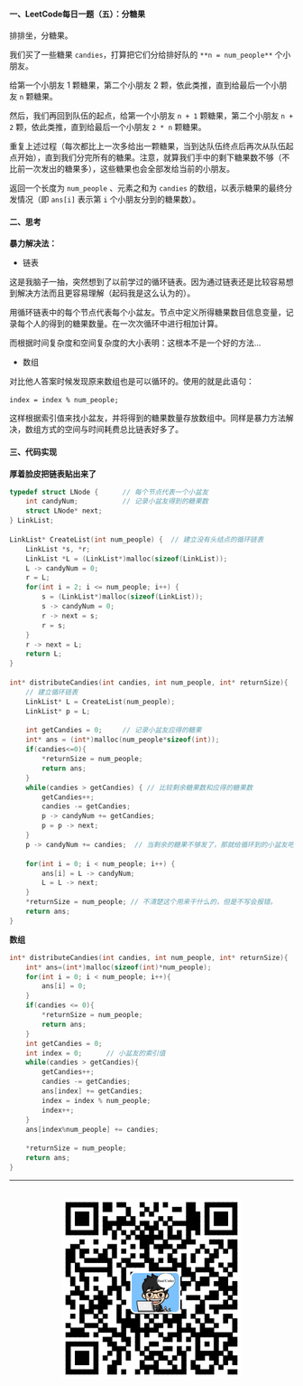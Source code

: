#### 一、LeetCode每日一题（五）：分糖果

排排坐，分糖果。

我们买了一些糖果 `candies`，打算把它们分给排好队的 `**n = num_people**` 个小朋友。

给第一个小朋友 1 颗糖果，第二个小朋友 2 颗，依此类推，直到给最后一个小朋友 `n` 颗糖果。

然后，我们再回到队伍的起点，给第一个小朋友 `n + 1` 颗糖果，第二个小朋友 `n + 2` 颗，依此类推，直到给最后一个小朋友 `2 * n` 颗糖果。

重复上述过程（每次都比上一次多给出一颗糖果，当到达队伍终点后再次从队伍起点开始），直到我们分完所有的糖果。注意，就算我们手中的剩下糖果数不够（不比前一次发出的糖果多），这些糖果也会全部发给当前的小朋友。

返回一个长度为 `num_people` 、元素之和为 `candies` 的数组，以表示糖果的最终分发情况（即 `ans[i]` 表示第 `i` 个小朋友分到的糖果数）。


#### 二、思考

**暴力解决法：**

* 链表

这是我脑子一抽，突然想到了以前学过的循环链表。因为通过链表还是比较容易想到解决方法而且更容易理解（起码我是这么认为的）。

用循环链表中的每个节点代表每个小盆友。节点中定义所得糖果数目信息变量，记录每个人的得到的糖果数量。在一次次循环中进行相加计算。

而根据时间复杂度和空间复杂度的大小表明：这根本不是一个好的方法...

* 数组

对比他人答案时候发现原来数组也是可以循环的。使用的就是此语句：

`index = index % num_people;`

这样根据索引值来找小盆友，并将得到的糖果数量存放数组中。同样是暴力方法解决，数组方式的空间与时间耗费总比链表好多了。

#### 三、代码实现

**厚着脸皮把链表贴出来了**

```c
typedef struct LNode {      // 每个节点代表一个小盆友
    int candyNum;           // 记录小盆友得到的糖果数
    struct LNode* next;
} LinkList;

LinkList* CreateList(int num_people) {  // 建立没有头结点的循环链表
    LinkList *s, *r;
    LinkList *L = (LinkList*)malloc(sizeof(LinkList));
    L -> candyNum = 0;
    r = L;
    for(int i = 2; i <= num_people; i++) {
        s = (LinkList*)malloc(sizeof(LinkList));
        s -> candyNum = 0;
        r -> next = s;
        r = s;
    }
    r -> next = L; 
    return L;
}

int* distributeCandies(int candies, int num_people, int* returnSize){
    // 建立循环链表
    LinkList* L = CreateList(num_people);
    LinkList* p = L;

    int getCandies = 0;     // 记录小盆友应得的糖果
    int* ans = (int*)malloc(num_people*sizeof(int));
    if(candies<=0){
        *returnSize = num_people;
        return ans;
    }
    while(candies > getCandies) { // 比较剩余糖果数和应得的糖果数
        getCandies++;
        candies -= getCandies;
        p -> candyNum += getCandies;
        p = p -> next;
    }   
    p -> candyNum += candies;  // 当剩余的糖果不够发了，那就给循环到的小盆友吧

    for(int i = 0; i < num_people; i++) { 
        ans[i] = L -> candyNum;
        L = L -> next;
    }
    *returnSize = num_people; // 不清楚这个用来干什么的，但是不写会报错。
    return ans;
}
```

**数组**

```c
int* distributeCandies(int candies, int num_people, int* returnSize){
    int* ans=(int*)malloc(sizeof(int)*num_people);
    for(int i = 0; i < num_people; i++){
        ans[i] = 0;
    }
    if(candies <= 0){
        *returnSize = num_people;
        return ans;
    }
    int getCandies = 0;
    int index = 0;      // 小盆友的索引值
    while(candies > getCandies){
        getCandies++;
        candies -= getCandies;
        ans[index] += getCandies;
        index = index % num_people;
        index++;
    }
    ans[index%num_people] += candies;

    *returnSize = num_people;
    return ans;
}
```

<div align="center">
    <hr>
    <br>
    <img width="320px" src="https://github.com/RunCoderHang/LeetCode-Notes/blob/master/image/wxgzh-hang.png"></img>
</div>